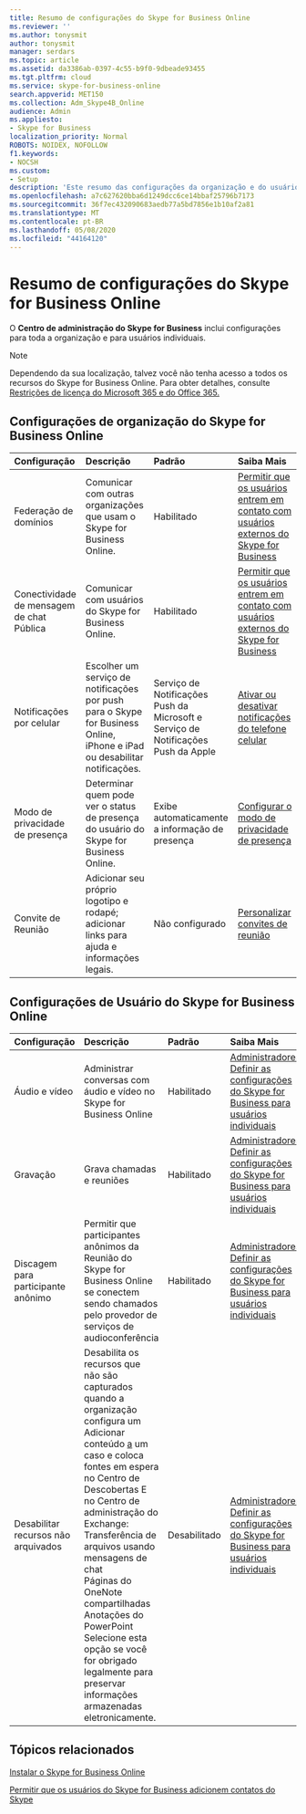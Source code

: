 ```yaml
---
title: Resumo de configurações do Skype for Business Online
ms.reviewer: ''
ms.author: tonysmit
author: tonysmit
manager: serdars
ms.topic: article
ms.assetid: da3386ab-0397-4c55-b9f0-9dbeade93455
ms.tgt.pltfrm: cloud
ms.service: skype-for-business-online
search.appverid: MET150
ms.collection: Adm_Skype4B_Online
audience: Admin
ms.appliesto:
- Skype for Business
localization_priority: Normal
ROBOTS: NOIDEX, NOFOLLOW
f1.keywords:
- NOCSH
ms.custom:
- Setup
description: 'Este resumo das configurações da organização e do usuário do Skype for Business pode ajudá-lo a saber mais sobre conectividade de mensagens públicas, convites de reunião, gravação de chamadas e reuniões e muito mais.  '
ms.openlocfilehash: a7c627620bba6d1249dcc6ce14bbaf25796b7173
ms.sourcegitcommit: 36f7ec432090683aedb77a5bd7856e1b10af2a81
ms.translationtype: MT
ms.contentlocale: pt-BR
ms.lasthandoff: 05/08/2020
ms.locfileid: "44164120"
---
```

# <a name="skype-for-business-online-settings-summary"></a>Resumo de configurações do Skype for Business Online

O **Centro de administração do Skype for Business** inclui configurações para toda a organização e para usuários individuais. 
  
> [!NOTE]
>  Dependendo da sua localização, talvez você não tenha acesso a todos os recursos do Skype for Business Online. Para obter detalhes, consulte [Restrições de licença do Microsoft 365 e do Office 365.](https://go.microsoft.com/fwlink/?LinkId=529483) 
  
## <a name="skype-for-business-online-organization-settings"></a>Configurações de organização do Skype for Business Online
<a name="__top"> </a>

|**Configuração**|**Descrição**|**Padrão**|**Saiba Mais**|
|:-----|:-----|:-----|:-----|
|Federação de domínios  <br/> |Comunicar com outras organizações que usam o Skype for Business Online.  <br/> |Habilitado  <br/> |[Permitir que os usuários entrem em contato com usuários externos do Skype for Business](allow-users-to-contact-external-skype-for-business-users.md) <br/> |
|Conectividade de mensagem de chat Pública  <br/> |Comunicar com usuários do Skype for Business Online.  <br/> |Habilitado  <br/> |[Permitir que os usuários entrem em contato com usuários externos do Skype for Business](allow-users-to-contact-external-skype-for-business-users.md) <br/> |
|Notificações por celular  <br/> |Escolher um serviço de notificações por push para o Skype for Business Online, iPhone e iPad ou desabilitar notificações.  <br/> |Serviço de Notificações Push da Microsoft e Serviço de Notificações Push da Apple  <br/> |[Ativar ou desativar notificações do telefone celular](turn-on-or-off-mobile-phone-notifications.md) <br/> |
|Modo de privacidade de presença  <br/> |Determinar quem pode ver o status de presença do usuário do Skype for Business Online.  <br/> |Exibe automaticamente a informação de presença  <br/> |[Configurar o modo de privacidade de presença](configure-presence-privacy-mode.md) <br/> |
|Convite de Reunião  <br/> |Adicionar seu próprio logotipo e rodapé; adicionar links para ajuda e informações legais.  <br/> |Não configurado  <br/> |[Personalizar convites de reunião](customize-meeting-invitations.md) <br/> |
   
## <a name="skype-for-business-online-user-settings"></a>Configurações de Usuário do Skype for Business Online
<a name="__toc314837470"> </a>

|**Configuração**|**Descrição**|**Padrão**|**Saiba Mais**|
|:-----|:-----|:-----|:-----|
|Áudio e vídeo  <br/> |Administrar conversas com áudio e vídeo no Skype for Business Online  <br/> |Habilitado  <br/> |[Administradores: Definir as configurações do Skype for Business para usuários individuais](configure-skype-for-business-settings-for-individual-users.md) <br/> |
|Gravação  <br/> |Grava chamadas e reuniões  <br/> |Habilitado  <br/> |[Administradores: Definir as configurações do Skype for Business para usuários individuais](configure-skype-for-business-settings-for-individual-users.md) <br/> |
|Discagem para participante anônimo  <br/> |Permitir que participantes anônimos da Reunião do Skype for Business Online se conectem sendo chamados pelo provedor de serviços de audioconferência  <br/> |Habilitado  <br/> |[Administradores: Definir as configurações do Skype for Business para usuários individuais](configure-skype-for-business-settings-for-individual-users.md) <br/> |
|Desabilitar recursos não arquivados  <br/> | Desabilita os recursos que não são capturados quando a organização configura um Adicionar conteúdo [a](https://go.microsoft.com/fwlink/?LinkId=529482) um caso e coloca fontes em espera no Centro de Descobertas E no Centro de administração do Exchange: <br/>  Transferência de arquivos usando mensagens de chat <br/>  Páginas do OneNote compartilhadas <br/>  Anotações do PowerPoint <br/>  Selecione esta opção se você for obrigado legalmente para preservar informações armazenadas eletronicamente. <br/> |Desabilitado  <br/> |[Administradores: Definir as configurações do Skype for Business para usuários individuais](configure-skype-for-business-settings-for-individual-users.md) <br/> |
   
## <a name="related-topics"></a>Tópicos relacionados
[Instalar o Skype for Business Online](set-up-skype-for-business-online.md)

[Permitir que os usuários do Skype for Business adicionem contatos do Skype](let-skype-for-business-users-add-skype-contacts.md)

  
 

